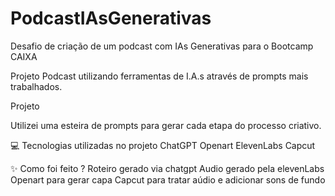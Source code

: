# PodcastIAsGenerativas
Desafio de criação de um podcast com IAs Generativas para o Bootcamp CAIXA 

Projeto Podcast utilizando ferramentas de I.A.s através de prompts mais trabalhados.

Projeto 

Utilizei uma esteira de prompts para gerar cada etapa do processo criativo.

💻 Tecnologias utilizadas no projeto
ChatGPT
Openart
ElevenLabs
Capcut

✨ Como foi feito ?
Roteiro gerado via chatgpt
Audio gerado pela elevenLabs
Openart para gerar capa
Capcut para tratar aúdio e adicionar sons de fundo

